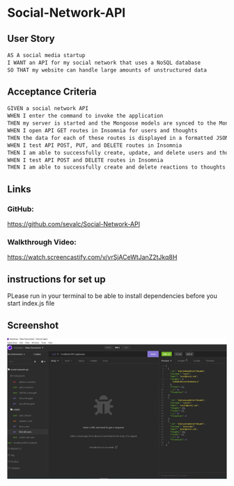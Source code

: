 # Social-Network-API

## User Story

```md
AS A social media startup
I WANT an API for my social network that uses a NoSQL database
SO THAT my website can handle large amounts of unstructured data
```

## Acceptance Criteria

```md
GIVEN a social network API
WHEN I enter the command to invoke the application
THEN my server is started and the Mongoose models are synced to the MongoDB database
WHEN I open API GET routes in Insomnia for users and thoughts
THEN the data for each of these routes is displayed in a formatted JSON
WHEN I test API POST, PUT, and DELETE routes in Insomnia
THEN I am able to successfully create, update, and delete users and thoughts in my database
WHEN I test API POST and DELETE routes in Insomnia
THEN I am able to successfully create and delete reactions to thoughts and add and remove friends to a user’s friend list
```
## Links 
### GitHub:
https://github.com/sevalc/Social-Network-API

### Walkthrough Video:
https://watch.screencastify.com/v/vrSjACeWtJanZ2tJkq8H

## instructions for set up
PLease run <npm i> in your terminal to be able to install dependencies before you start index.js file 

## Screenshot
![Screenshot from insomnia](social_network_scshot.JPG)